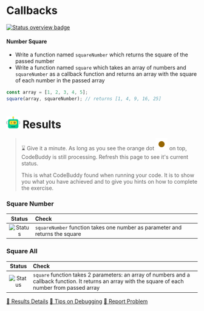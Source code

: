 # Callbacks
[![Status overview badge](../../blob/badges/.github/badges/main/badge.svg)](#-results)


#### Number Square

-  Write a function named `squareNumber` which returns the square of the passed number
-  Write a function named `square` which takes an array of numbers and `squareNumber` as a callback function and returns an array with the square of each number in the passed array

```javascript
const array = [1, 2, 3, 4, 5];
square(array, squareNumber); // returns [1, 4, 9, 16, 25]
```

[//]: # (autograding info start)
# <img src="https://github.com/DCI-EdTech/autograding-setup/raw/main/assets/bot-large.svg" alt="" data-canonical-src="https://github.com/DCI-EdTech/autograding-setup/raw/main/assets/bot-large.svg" height="31" /> Results
> ⌛ Give it a minute. As long as you see the orange dot ![processing](https://raw.githubusercontent.com/DCI-EdTech/autograding-setup/main/assets/processing.svg) on top, CodeBuddy is still processing. Refresh this page to see it's current status.
>
> This is what CodeBuddy found when running your code. It is to show you what you have achieved and to give you hints on how to complete the exercise.


### Square Number

|                 Status                  | Check                                                                                    |
| :-------------------------------------: | :--------------------------------------------------------------------------------------- |
| ![Status](../../blob/badges/.github/badges/main/status0.svg) | `squareNumber` function takes one number as parameter and returns the square |

### Square All

|                 Status                  | Check                                                                                    |
| :-------------------------------------: | :--------------------------------------------------------------------------------------- |
| ![Status](../../blob/badges/.github/badges/main/status1.svg) | `square` function takes 2 parameters: an array of numbers and a callback function. It returns an array with the square of each number from passed array |



[🔬 Results Details](../../actions)
[🐞 Tips on Debugging](https://github.com/DCI-EdTech/autograding-setup/wiki/How-to-work-with-CodeBuddy)
[📢 Report Problem](https://docs.google.com/forms/d/e/1FAIpQLSfS8wPh6bCMTLF2wmjiE5_UhPiOEnubEwwPLN_M8zTCjx5qbg/viewform?usp=pp_url&entry.652569746=PB-Functions-Callback-2)


[//]: # (autograding info end)